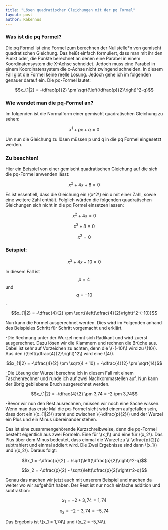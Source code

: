 ```yaml
---
title: "Lösen quadratischer Gleichungen mit der pq Formel"
layout: post
author: Rakennus
---
```


### Was ist die pq Formel?

Die pq Formel ist eine Formel zum berechnen der Nullstelle*n von gemischt quadratischen Gleichung. Das heißt einfach formuliert, dass man mit ihr den Punkt oder, die Punkte berechnet an denen eine Parabel in einem Koordinatensystem die X-Achse schneidet. Jedoch muss eine Parabel in einem Koordinatensystem die x-Achse nicht zwingend schneiden. In diesem Fall gibt die Formel keine reelle Lösung. Jedoch gehe ich im folgenden genauer darauf ein.
Die pq-Formel lautet:

$$x_{1|2} = -\dfrac{p}{2} \pm \sqrt{\left(\dfrac{p}{2}\right)^2-q}$$

### Wie wendet man die pq-Formel an?

Im folgenden ist die Normalform einer gemischt quadratischen Gleichung zu sehen:

$$x^1 + px + q = 0$$

Um nun die Gleichung zu lösen müssen p und q in die pq Formel eingesetzt werden.

### Zu beachten!

Hier ein Beispiel von einer gemischt quadratischen Gleichung auf die sich die pq-Formel anwenden lässt:

$$x^2 + 4x + 8 = 0$$

Es ist essentiell, dass die Gleichung ein \\(x^2\\) ein x mit einer Zahl, sowie eine weitere Zahl enthält. Folglich würden die folgenden quadratischen Gleichungen sich nicht in die pq Formel einsetzen lassen:

$$x^2 + 4x = 0$$

$$x^2 + 8 = 0$$

$$x^2 = 0$$

<!--Selten hat man eine gemischt quadratische Gleichung bei der das \\(x^2\\) allein steht. Oft hat man-->

### Beispiel:

$$x^2 + 4x - 10 = 0$$

In diesem Fall ist $$p = 4$$ und $$q = -10$$.

$$x_{1|2} = -\dfrac{4}{2} \pm \sqrt{\left(\dfrac{4}{2}\right)^2-(-10)}$$

Nun kann die Formel ausgerechnet werden. Dies wird im Folgenden anhand des Beispieles Schritt für Schritt vorgemacht und erklärt.

-Die Rechnung unter der Wurzel nennt sich Radikant und wird zuerst ausgerechnet. Dazu lösen wir die Klammern und rechnen die Brüche aus. Dabei ist sehr auf Vorzeichen zu achten, denn die \\(-(-10)\\) wird zu \\(10\\). Aus den \\(\left(\dfrac{4}{2}\right)^2\\) wird eine \\(4\\).

$$x_{1|2} = -\dfrac{4}{2} \pm \sqrt{4 + 10} = -\dfrac{4}{2} \pm \sqrt{14}$$

-Die Lösung der Wurzel berechne ich in diesem Fall mit einem Taschenrechner und runde ich auf zwei Nachkommastellen auf. Nun kann der übrig gebliebene Bruch ausgerechnet werden.

$$x_{1|2} = -\dfrac{4}{2} \pm 3,74 = -2 \pm 3,74$$

-Bevor wir nun den Rest ausrechnen, müssen wir noch eine Sache wissen. Wenn man das erste Mal die pq-Formel sieht wird einem aufgefallen sein, dass dort ein
\\(x_{1|2}\\)
steht und zwischen
\\(-\dfrac{p}{2}\\) und der Wurzel ein Plus und ein Minus übereinander stehen.

Das ist eine zusammengehörende Kurzschreibweise, denn die pq-Formel besteht eigentlich aus zwei Formeln. Eine für \\(x_1\\) und eine für \\(x_2\\). Das Plus über dem Minus bedeutet, dass einmal die Wurzel zu \\(-\dfrac{p}{2}\\) subtrahiert und einmal addiert wird. Die Zwei Ergebnisse sind dann \\(x_1\\) und \\(x_2\\). Daraus folgt:

$$x_1 = -\dfrac{p}{2} + \sqrt{\left(\dfrac{p}{2}\right)^2-q}$$

$$x_2 = -\dfrac{p}{2} - \sqrt{\left(\dfrac{p}{2}\right)^2-q}$$

Genau das machen wir jetzt auch mit unserem Beispiel und machen da weiter wo wir aufgehört haben. Der Rest ist nur noch einfache addition und subtraktion:

$$x_1 = -2 + 3,74 = 1,74$$

$$x_2 = -2 - 3,74 = -5,74$$

Das Ergebnis ist \\(x_1 = 1,74\\) und \\(x_2 = -5,74\\).